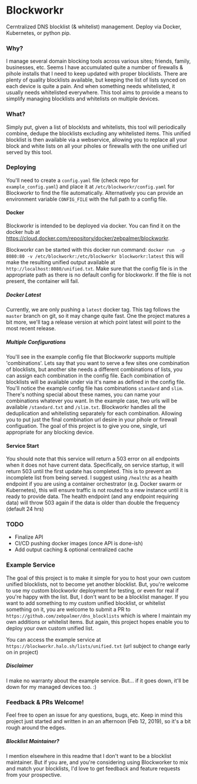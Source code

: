 # Blockworkr

Cerntralized DNS blocklist (& whitelist) management. Deploy via Docker, Kubernetes, or python pip. 

### Why?

I manage several domain blocking tools across various sites; friends, family, businesses, etc. Seems I have
 accumulated quite a number of firewalls & pihole installs that I need to keep updated with proper blocklists. 
 There are plenty of quality blocklists available, but keeping the list of lists synced on each device is quite a 
 pain. And when something needs whitelisted, it usually needs whitelisted everywhere. This tool aims to provide a 
 means to simplify managing blocklists and whitelists on multiple devices. 
 
### What?

Simply put, given a list of blocklsts and whitelists, this tool will periodically combine, dedupe the blocklists 
 excluding any whitelisted items. This unified blocklist is then available via a webservice, allowing you to 
 replace all your block and white lists on all your piholes or firewalls with the one unified url served by this tool. 
 
### Deploying 

You'll need to create a `config.yaml` file (check repo for `example_config.yaml`) and place it at
 `/etc/blockworkr/config.yaml` for Blockworkr to find the file automatically. Alternatively you can provide 
 an environment variable `CONFIG_FILE` with the full path to a config file. 

#### Docker
Blockworkr is intended to be deployed via docker. You can find it on the docker hub at 
https://cloud.docker.com/repository/docker/zebpalmer/blockworkr. 

Blockworkr can be started with this docker run command:
 `docker run  -p 8080:80 -v /etc/blockworkr:/etc/blockworkr blockworkr:latest`
 this will make the resulting unified output available at `http://localhost:8080/unified.txt`. Make sure that the 
 config file is in the appropriate path as there is no default config for blockworkr. If the file is not present, 
 the container will fail. 
 
##### Docker Latest
Currently, we are only pushing a `latest` docker tag. This tag follows the `master` branch on git, so it may change 
quite fast. One the project matures a bit more, we'll tag a release version at which point latest will point to the 
most recent release. 

 
##### Multiple Configurations

You'll see in the example config file that Blockworkr supports multiple 'combinations'. Lets say that
 you want to serve a few sites one combination of blocklists, but another site needs a different combinations of lists, 
 you can assign each combination in the config file. Each combination of blocklists will be available
 under via it's name as defined in the config file. You'll notice the example config file has combinations `standard` 
 and `slim`. There's nothing special about these names, you can name your combinations whatever you want. In the example
 case, two urls will be available `/standard.txt` and `/slim.txt`. Blockworkr handles all the deduplication and
 whitelisting separately for each combination. Allowing you to put just the final combination url desire in your pihole
 or firewall configuation. The goal of this project is to give you one, single, url appropriate for any blocking device.
 

#### Service Start 

You should note that this service will return a 503 error on all endpoints when it does not have current data. 
 Specifically, on service startup, it will return 503 until the first update has completed. This is to prevent 
 an incomplete list from being served. I suggest using `/healthz` as a health endpoint if you are using a container 
 orchestrator (e.g. Docker swarm or Kubernetes), this will ensure traffic is not routed to a new instance until it
 is ready to provide data. The health endpoint (and any endpoint requiring data) will throw 503 again if the data is 
 older than double the frequency (default 24 hrs) 



### TODO

* Finalize API 
* CI/CD pushing docker images (once API is done-ish)
* Add output caching & optional centralized cache 

### Example Service 

The goal of this project is to make it simple for you to host your own custom unified blocklists, not to become 
 yet another blocklist. But, you're welcome to use my custom blockworkr deployment for testing, or even for real if
 you're happy with the list. But, I don't want to be a blocklist manager. If you want to add something to my custom
 unified blocklist, or whitelist something on it, you are welcome to submit a PR to
 `https://github.com/zebpalmer/dns_blocklists` which is where I maintain my own additions or whitelist items. But 
 again, this project hopes enable you to deploy your own custom unified list. 
 
You can access the example service at `https://blockworkr.halo.sh/lists/unified.txt` 
 (url subject to change early on in project)

##### Disclaimer

I make no warranty about the example service. But... if it goes down, it'll be down for my managed devices too. :)     


### Feedback & PRs Welcome!

Feel free to open an issue for any questions, bugs, etc. Keep in mind this project just started and written in an 
an afternoon (Feb 12, 2019), so it's a bit rough around the edges. 

##### Blocklist Maintainer?

I mention elsewhere in this readme that I don't want to be a blocklist maintainer. But if you are, and you're
 considering using Blockworker to mix and match your blocklists, I'd love to get feedback and feature requests
 from your prospective. 